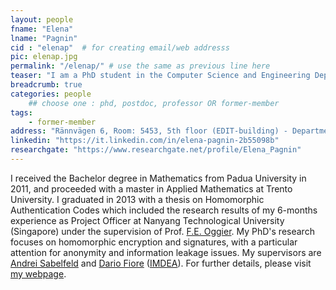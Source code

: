 ```yaml
---
layout: people
fname: "Elena"
lname: "Pagnin"
cid : "elenap"  # for creating email/web addresss
pic: elenap.jpg
permalink: "/elenap/" # use the same as previous line here
teaser: "I am a PhD student in the Computer Science and Engineering Department in the Network and Systems Division at Chalmers University of Technology since May 2014."
breadcrumb: true
categories: people
    ## choose one : phd, postdoc, professor OR former-member
tags:
    - former-member
address: "Rännvägen 6, Room: 5453, 5th floor (EDIT-building) - Department of Computer Science and Engineering, Chalmers University of Technology, 412-96, Gothenburg, Sweden"
linkedin: "https://it.linkedin.com/in/elena-pagnin-2b55098b"
researchgate: "https://www.researchgate.net/profile/Elena_Pagnin"
---
```

I received the Bachelor degree in Mathematics from Padua University in 2011,
and proceeded with a master in Applied Mathematics at Trento University. 
I graduated in 2013 with a thesis on Homomorphic Authentication Codes
which included the research results of my 6-months experience as Project Officer at Nanyang Technological University (Singapore) under the supervision of Prof. [F.E. Oggier](http://www1.spms.ntu.edu.sg/~frederique/).
My PhD's research focuses on homomorphic encryption and signatures, with a particular attention for anonymity and information leakage issues.
My supervisors are [Andrei Sabelfeld](http://www.cse.chalmers.se/~andrei/) and [Dario Fiore](http://www.dariofiore.it) ([IMDEA](http://software.imdea.org/)). 
For further details, please visit [my webpage](http://www.cse.chalmers.se/~elenap/).
